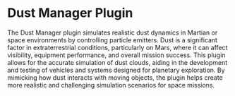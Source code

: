 # Dust Manager Plugin

The Dust Manager plugin simulates realistic dust dynamics in Martian or space environments by controlling particle emitters. Dust is a significant factor in extraterrestrial conditions, particularly on Mars, where it can affect visibility, equipment performance, and overall mission success. This plugin allows for the accurate simulation of dust clouds, aiding in the development and testing of vehicles and systems designed for planetary exploration. By mimicking how dust interacts with moving objects, the plugin helps create more realistic and challenging simulation scenarios for space missions.

